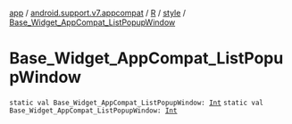 [app](../../../index.md) / [android.support.v7.appcompat](../../index.md) / [R](../index.md) / [style](index.md) / [Base_Widget_AppCompat_ListPopupWindow](./-base_-widget_-app-compat_-list-popup-window.md)

# Base_Widget_AppCompat_ListPopupWindow

`static val Base_Widget_AppCompat_ListPopupWindow: `[`Int`](https://kotlinlang.org/api/latest/jvm/stdlib/kotlin/-int/index.html)
`static val Base_Widget_AppCompat_ListPopupWindow: `[`Int`](https://kotlinlang.org/api/latest/jvm/stdlib/kotlin/-int/index.html)